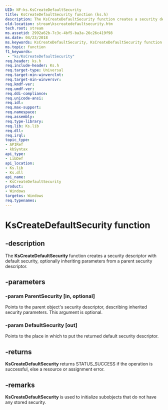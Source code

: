 ```yaml
---
UID: NF:ks.KsCreateDefaultSecurity
title: KsCreateDefaultSecurity function (ks.h)
description: The KsCreateDefaultSecurity function creates a security descriptor with default security, optionally inheriting parameters from a parent security descriptor.
old-location: stream\kscreatedefaultsecurity.htm
tech.root: stream
ms.assetid: 2992a62b-7c3c-4bf5-ba3a-26c26c419f98
ms.date: 04/23/2018
ms.keywords: KsCreateDefaultSecurity, KsCreateDefaultSecurity function [Streaming Media Devices], ks/KsCreateDefaultSecurity, ksfunc_ab036f47-0a15-4983-98b0-7277782f29e6.xml, stream.kscreatedefaultsecurity
ms.topic: function
f1_keywords:
 - "ks/KsCreateDefaultSecurity"
req.header: ks.h
req.include-header: Ks.h
req.target-type: Universal
req.target-min-winverclnt: 
req.target-min-winversvr: 
req.kmdf-ver: 
req.umdf-ver: 
req.ddi-compliance: 
req.unicode-ansi: 
req.idl: 
req.max-support: 
req.namespace: 
req.assembly: 
req.type-library: 
req.lib: Ks.lib
req.dll: 
req.irql: 
topic_type:
- APIRef
- kbSyntax
api_type:
- LibDef
api_location:
- Ks.lib
- Ks.dll
api_name:
- KsCreateDefaultSecurity
product:
- Windows
targetos: Windows
req.typenames: 
---
```


# KsCreateDefaultSecurity function


## -description


The <b>KsCreateDefaultSecurity </b>function creates a security descriptor with default security, optionally inheriting parameters from a parent security descriptor.


## -parameters




### -param ParentSecurity [in, optional]

Points to the parent object's security descriptor, describing inherited security parameters. This argument is optional.


### -param DefaultSecurity [out]

Points to the place in which to put the returned default security descriptor.


## -returns



<b>KsCreateDefaultSecurity</b> returns STATUS_SUCCESS if the operation is successful, else a resource or assignment error.




## -remarks



<b>KsCreateDefaultSecurity</b> is used to initialize subobjects that do not have any stored security. 



